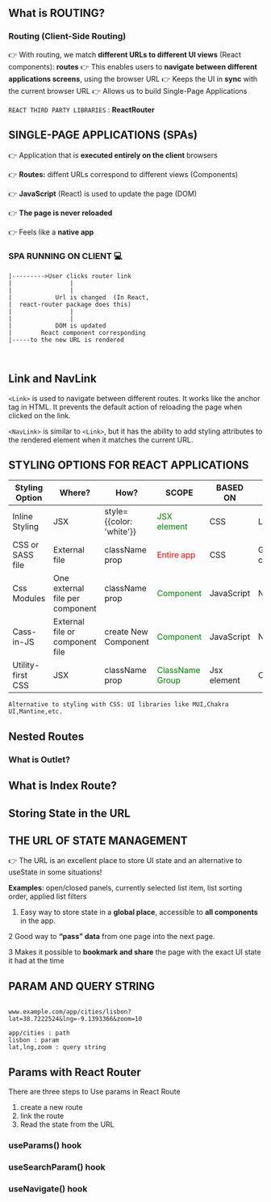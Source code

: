 ## What is ROUTING? 


### Routing (Client-Side Routing)

👉 With routing, we match **different URLs to different UI views** (React components): **routes**
👉 This enables users to **navigate between different applications screens**, using the browser URL
👉 Keeps the UI in **sync** with the current browser URL
👉 Allows us to build Single-Page Applications

`REACT THIRD PARTY LIBRARIES` : **ReactRouter**


## **SINGLE-PAGE** APPLICATIONS (SPAs)


👉 Application that is **executed entirely on the client** browsers

👉 **Routes:** diffent URLs correspond to different views (Components)

👉 **JavaScript** (React) is used to update the page (DOM)

👉 **The page is never reloaded**

👉 Feels like a **native app**

### SPA RUNNING ON CLIENT 💻

```
|--------->User clicks router link 
|                |
|                |
|            Url is changed  (In React,
|  react-router package does this)
|                |
|                |
|            DOM is updated
|        React component corresponding 
|-----to the new URL is rendered



```


## Link and NavLink

`<Link>` is used to navigate between different routes. It works like the anchor tag in HTML. It prevents the default action of reloading the page when clicked on the link.

`<NavLink>` is similar to `<Link>`, but it has the ability to add styling attributes to the rendered element when it matches the current URL.

## STYLING OPTIONS FOR REACT APPLICATIONS 

|Styling Option|Where?|How?|SCOPE|BASED ON|problems|
|--------------|------|----|-----|--------|----|
|Inline Styling|JSX|style={{color: 'white'}}|<span style="color: green;">JSX element</span>|CSS|Local|
|CSS or SASS file|External file|className prop|<span style="color: red;">Entire app</span>|CSS|Global,cause conflicts|
|Css Modules|One external file per component|className prop|<span style="color: green;">Component</span>|JavaScript|No|
|Cass-in-JS|External file or component file|create New Component|<span style="color: green;">Component</span>|JavaScript|No|
|Utility-first CSS|JSX|className prop|<span style="color: green;">ClassName Group</span>|Jsx element|Css|

`Alternative to styling with CSS: UI libraries like MUI,Chakra UI,Mantine,etc.`

## Nested Routes 

### What is Outlet?


## What is Index Route?

## Storing State in the URL 

## THE URL OF **STATE MANAGEMENT** 

👉 The URL is an excellent place to store UI state and an alternative to useState in some situations! 

**Examples**: open/closed panels, currently selected list item, list sorting order, applied list filters


1. Easy way to store state in a **global place**, accessible to **all components** in the app.

2 Good way to **“pass” data** from one page into the next page.

3 Makes it possible to **bookmark and share**
the page with the exact UI state it had at the time

## PARAM AND QUERY STRING

```http

www.example.com/app/cities/lisbon?lat=38.7222524&lng=-9.1393366&zoom=10

app/cities : path
lisbon : param
lat,lng,zoom : query string

```

## Params with React Router 
 
There are three steps to Use params in React Route 

1. create a new route 
2. link the route 
3. Read the state from the URL

### useParams() hook 

### useSearchParam() hook

### useNavigate() hook
